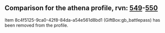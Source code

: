 ## Comparison for the athena profile, rvn: [549](https://github.com/PRO100KatYT/FortniteProfileRevisions/tree/main/profiles/athena/549%20athena.json)-[550](https://github.com/PRO100KatYT/FortniteProfileRevisions/tree/main/profiles/athena/550%20athena.json)

Item 8c4f5125-9ca0-42f8-84da-a54e561d8bd1 (GiftBox:gb_battlepass) has been removed from the profile.
<br><br>
